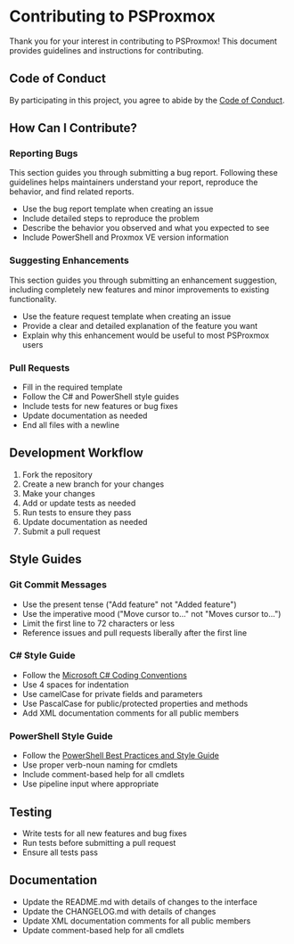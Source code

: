 # Contributing to PSProxmox

Thank you for your interest in contributing to PSProxmox! This document provides guidelines and instructions for contributing.

## Code of Conduct

By participating in this project, you agree to abide by the [Code of Conduct](CODE_OF_CONDUCT.md).

## How Can I Contribute?

### Reporting Bugs

This section guides you through submitting a bug report. Following these guidelines helps maintainers understand your report, reproduce the behavior, and find related reports.

- Use the bug report template when creating an issue
- Include detailed steps to reproduce the problem
- Describe the behavior you observed and what you expected to see
- Include PowerShell and Proxmox VE version information

### Suggesting Enhancements

This section guides you through submitting an enhancement suggestion, including completely new features and minor improvements to existing functionality.

- Use the feature request template when creating an issue
- Provide a clear and detailed explanation of the feature you want
- Explain why this enhancement would be useful to most PSProxmox users

### Pull Requests

- Fill in the required template
- Follow the C# and PowerShell style guides
- Include tests for new features or bug fixes
- Update documentation as needed
- End all files with a newline

## Development Workflow

1. Fork the repository
2. Create a new branch for your changes
3. Make your changes
4. Add or update tests as needed
5. Run tests to ensure they pass
6. Update documentation as needed
7. Submit a pull request

## Style Guides

### Git Commit Messages

- Use the present tense ("Add feature" not "Added feature")
- Use the imperative mood ("Move cursor to..." not "Moves cursor to...")
- Limit the first line to 72 characters or less
- Reference issues and pull requests liberally after the first line

### C# Style Guide

- Follow the [Microsoft C# Coding Conventions](https://docs.microsoft.com/en-us/dotnet/csharp/programming-guide/inside-a-program/coding-conventions)
- Use 4 spaces for indentation
- Use camelCase for private fields and parameters
- Use PascalCase for public/protected properties and methods
- Add XML documentation comments for all public members

### PowerShell Style Guide

- Follow the [PowerShell Best Practices and Style Guide](https://github.com/PoshCode/PowerShellPracticeAndStyle)
- Use proper verb-noun naming for cmdlets
- Include comment-based help for all cmdlets
- Use pipeline input where appropriate

## Testing

- Write tests for all new features and bug fixes
- Run tests before submitting a pull request
- Ensure all tests pass

## Documentation

- Update the README.md with details of changes to the interface
- Update the CHANGELOG.md with details of changes
- Update XML documentation comments for all public members
- Update comment-based help for all cmdlets
